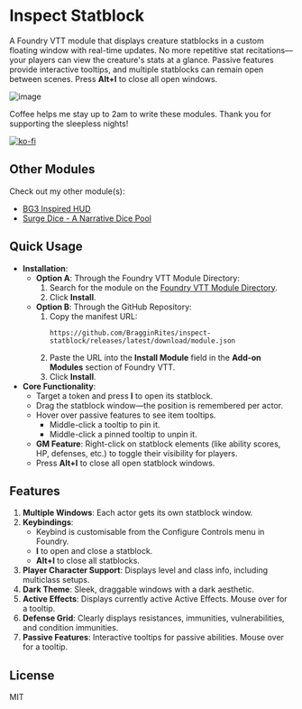 # Inspect Statblock

A Foundry VTT module that displays creature statblocks in a custom floating window with real-time updates. No more repetitive stat recitations—your players can view the creature's stats at a glance. Passive features provide interactive tooltips, and multiple statblocks can remain open between scenes. Press **Alt+I** to close all open windows.

![image](https://github.com/user-attachments/assets/46e4c6bd-c967-4c21-91e1-df7280dae570)

Coffee helps me stay up to 2am to write these modules. Thank you for supporting the sleepless nights!

[![ko-fi](https://ko-fi.com/img/githubbutton_sm.svg)](https://ko-fi.com/bragginrites)

## Other Modules

Check out my other module(s):

- [BG3 Inspired HUD](https://github.com/BragginRites/bg3-inspired-hotbar)
- [Surge Dice - A Narrative Dice Pool](https://github.com/BragginRites/surge-dice)

## Quick Usage

- **Installation**:
  - **Option A**: Through the Foundry VTT Module Directory:
    1. Search for the module on the [Foundry VTT Module Directory](https://foundryvtt.com/packages/inspect-statblock/).
    2. Click **Install**.
  - **Option B**: Through the GitHub Repository:
    1. Copy the manifest URL:
       ```
       https://github.com/BragginRites/inspect-statblock/releases/latest/download/module.json
       ```
    2. Paste the URL into the **Install Module** field in the **Add-on Modules** section of Foundry VTT.
    3. Click **Install**.
- **Core Functionality**:
  - Target a token and press **I** to open its statblock.
  - Drag the statblock window—the position is remembered per actor.
  - Hover over passive features to see item tooltips.  
    - Middle-click a tooltip to pin it.
    - Middle-click a pinned tooltip to unpin it.
  - **GM Feature**: Right-click on statblock elements (like ability scores, HP, defenses, etc.) to toggle their visibility for players.
  - Press **Alt+I** to close all open statblock windows.

## Features

1. **Multiple Windows**: Each actor gets its own statblock window.
2. **Keybindings**:
   - Keybind is customisable from the Configure Controls menu in Foundry.
   - **I** to open and close a statblock.
   - **Alt+I** to close all statblocks.
3. **Player Character Support**: Displays level and class info, including multiclass setups.
4. **Dark Theme**: Sleek, draggable windows with a dark aesthetic.
5. **Active Effects**: Displays currently active Active Effects. Mouse over for a tooltip.
6. **Defense Grid**: Clearly displays resistances, immunities, vulnerabilities, and condition immunities.
7. **Passive Features**: Interactive tooltips for passive abilities. Mouse over for a tooltip.

## License

MIT
